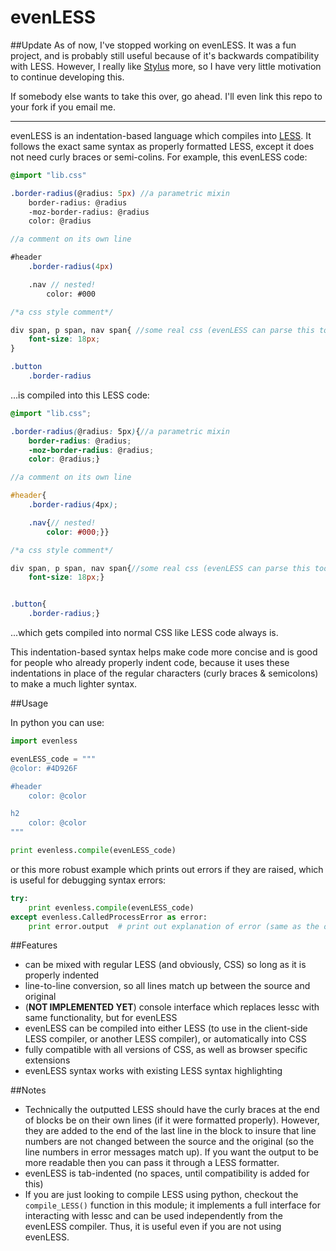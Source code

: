evenLESS
========

##Update
As of now, I've stopped working on evenLESS. It was a fun project, and is probably still useful because of it's backwards compatibility with LESS. However, I really like [Stylus](https://github.com/LearnBoost/stylus) more, so I have very little motivation to continue developing this.

If somebody else wants to take this over, go ahead. I'll even link this repo to your fork if you email me.

-------------------------------------

evenLESS is an indentation-based language which compiles into [LESS](http://lesscss.org/). It follows the exact same syntax as properly formatted LESS, except it does not need curly braces or semi-colins. For example, this evenLESS code:

```scss
@import "lib.css"

.border-radius(@radius: 5px) //a parametric mixin
	border-radius: @radius
	-moz-border-radius: @radius
	color: @radius

//a comment on its own line

#header
	.border-radius(4px)

	.nav // nested!
		color: #000

/*a css style comment*/

div span, p span, nav span{ //some real css (evenLESS can parse this too)
    font-size: 18px;
}

.button
	.border-radius
```

...is compiled into this LESS code:

```scss
@import "lib.css";

.border-radius(@radius: 5px){//a parametric mixin
	border-radius: @radius;
	-moz-border-radius: @radius;
	color: @radius;}

//a comment on its own line

#header{
	.border-radius(4px);

	.nav{// nested!
		color: #000;}}

/*a css style comment*/

div span, p span, nav span{//some real css (evenLESS can parse this too)
	font-size: 18px;}


.button{
	.border-radius;}
```

...which gets compiled into normal CSS like LESS code always is.

This indentation-based syntax helps make code more concise and is good for people who already properly indent code, because it uses these indentations in place of the regular characters (curly braces & semicolons) to make a much lighter syntax.

##Usage

In python you can use:

```python
import evenless

evenLESS_code = """
@color: #4D926F

#header
	color: @color

h2
	color: @color
"""

print evenless.compile(evenLESS_code)
```

or this more robust example which prints out errors if they are raised, which is useful for debugging syntax errors:

```python
try:
	print evenless.compile(evenLESS_code)
except evenless.CalledProcessError as error:
	print error.output  # print out explanation of error (same as the one returned by lessc)

```


##Features
 - can be mixed with regular LESS (and obviously, CSS) so long as it is properly indented
 - line-to-line conversion, so all lines match up between the source and original
 - (**NOT IMPLEMENTED YET**) console interface which replaces lessc with same functionality, but for evenLESS
 - evenLESS can be compiled into either LESS (to use in the client-side LESS compiler, or another LESS compiler), or automatically into CSS
 - fully compatible with all versions of CSS, as well as browser specific extensions
 - evenLESS syntax works with existing LESS syntax highlighting


##Notes
 - Technically the outputted LESS should have the curly braces at the end of blocks be on their own lines (if it were formatted properly). However, they are added to the end of the last line in the block to insure that line numbers are not changed between the source and the original (so the line numbers in error messages match up). If you want the output to be more readable then you can pass it through a LESS formatter.
 - evenLESS is tab-indented (no spaces, until compatibility is added for this)
 - If you are just looking to compile LESS using python, checkout the `compile_LESS()` function in this module; it implements a full interface for interacting with lessc and can be used independently from the evenLESS compiler. Thus, it is useful even if you are not using evenLESS.